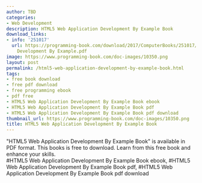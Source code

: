 ```yaml
---
author: TBD
categories:
- Web Development
description: HTML5 Web Application Development By Example Book
download_links:
- info: '251017'
  url: https://programming-book.com/download/2017/ComputerBooks/251017/HTML5 Web Application
    Development By Example.pdf
image: https://www.programming-book.com/doc-images/10350.png
layout: post
permalink: /html5-web-application-development-by-example-book.html
tags:
- free book download
- free pdf download
- free programming ebook
- pdf free
- HTML5 Web Application Development By Example Book ebook
- HTML5 Web Application Development By Example Book pdf
- HTML5 Web Application Development By Example Book pdf download
thumbnail_url: https://www.programming-book.com/doc-images/10350.png
title: HTML5 Web Application Development By Example Book
---
```


 
<div class="item-desc text-justify">
  "HTML5 Web Application Development By Example Book" is available in PDF format. This books is free to download. Learn from this free book and enhance your skills.
  <br>
  #HTML5 Web Application Development By Example Book ebook, #HTML5 Web Application Development By Example Book pdf, #HTML5 Web Application Development By Example Book pdf download
</div>
